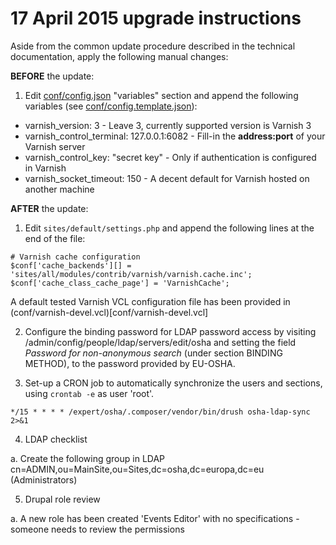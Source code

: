 17 April 2015 upgrade instructions
==================================

Aside from the common update procedure described in the technical documentation, apply the following manual changes:

__BEFORE__ the update:

1. Edit [conf/config.json](conf/config.json) "variables" section and append the following variables (see [conf/config.template.json](config.template.json)):
  * varnish_version: 3 - Leave 3, currently supported version is Varnish 3
  * varnish_control_terminal: 127.0.0.1:6082 - Fill-in the __address:port__ of your Varnish server
  * varnish_control_key: "secret key" - Only if authentication is configured in Varnish
  * varnish_socket_timeout: 150 - A decent default for Varnish hosted on another machine

__AFTER__ the update:

1. Edit `sites/default/settings.php` and append the following lines at the end of the file:
```
# Varnish cache configuration
$conf['cache_backends'][] = 'sites/all/modules/contrib/varnish/varnish.cache.inc';
$conf['cache_class_cache_page'] = 'VarnishCache';
```
A default tested Varnish VCL configuration file has been provided in (conf/varnish-devel.vcl)[conf/varnish-devel.vcl]

2. Configure the binding password for LDAP password access by visiting /admin/config/people/ldap/servers/edit/osha
and setting the field *Password for non-anonymous search* (under section BINDING METHOD), to the password provided by EU-OSHA.


3. Set-up a CRON job to automatically synchronize the users and sections, using `crontab -e` as user 'root'.
```
*/15 * * * * /expert/osha/.composer/vendor/bin/drush osha-ldap-sync 2>&1
```

4. LDAP checklist

  a. Create the following group in LDAP cn=ADMIN,ou=MainSite,ou=Sites,dc=osha,dc=europa,dc=eu (Administrators)

5. Drupal role review

  a. A new role has been created 'Events Editor' with no specifications - someone needs to review the permissions
